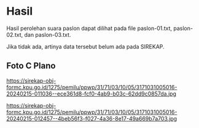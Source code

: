 # Hasil

Hasil perolehan suara paslon dapat dilihat pada file paslon-01.txt, paslon-02.txt, dan paslon-03.txt.

Jika tidak ada, artinya data tersebut belum ada pada SIREKAP.

## Foto C Plano

https://sirekap-obj-formc.kpu.go.id/1275/pemilu/ppwp/31/71/03/10/05/3171031005016-20240215-011036--ece361d8-fcf0-4ab9-b03c-62dd9c0857da.jpg

https://sirekap-obj-formc.kpu.go.id/1275/pemilu/ppwp/31/71/03/10/05/3171031005016-20240215-012457--4beb56f3-f027-4a36-8e17-49a669b7a703.jpg
